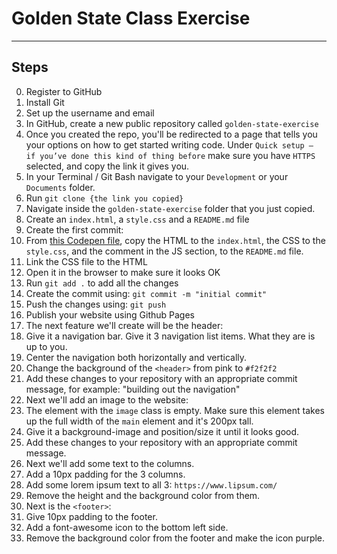 # Golden State Class Exercise

----
## Steps
0. Register to GitHub
0. Install Git
0. Set up the username and email
0. In GitHub, create a new public repository called `golden-state-exercise`
0. Once you created the repo, you'll be redirected to a page that tells you your options on how to get started writing code. Under `Quick setup — if you’ve done this kind of thing before` make sure you have `HTTPS` selected, and copy the link it gives you.
0. In your Terminal / Git Bash navigate to your `Development` or your `Documents` folder.
0. Run `git clone {the link you copied}`
0. Navigate inside the `golden-state-exercise` folder that you just copied.
0. Create an `index.html`, a `style.css` and a `README.md` file
0. Create the first commit:
  0. From [this Codepen file](https://codepen.io/amina_karl/pen/mdVJqgo), copy the HTML to the `index.html`, the CSS to the `style.css`, and the comment in the JS section, to the `README.md` file.
  0. Link the CSS file to the HTML
  0. Open it in the browser to make sure it looks OK
  0. Run `git add .` to add all the changes
  0. Create the commit using: `git commit -m "initial commit"`
  0. Push the changes using: `git push`
0. Publish your website using Github Pages
0. The next feature we'll create will be the header:
  0. Give it a navigation bar. Give it 3 navigation list items. What they are is up to you.
  0. Center the navigation both horizontally and vertically.
  0. Change the background of the `<header>` from pink to `#f2f2f2`
  0. Add these changes to your repository with an appropriate commit message, for example: "building out the navigation"
0. Next we'll add an image to the website:
  0. The element with the `image` class is empty. Make sure this element takes up the full width of the `main` element and it's 200px tall. 
  0. Give it a background-image and position/size it until it looks good.
  0. Add these changes to your repository with an appropriate commit message.
0. Next we'll add some text to the columns.
  0. Add a 10px padding for the 3 columns.
  0. Add some lorem ipsum text to all 3: `https://www.lipsum.com/`
  0. Remove the height and the background color from them.
0. Next is the `<footer>`:
  0. Give 10px padding to the footer.
  0. Add a font-awesome icon to the bottom left side.
  0. Remove the background color from the footer and make the icon purple.